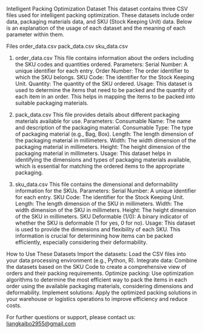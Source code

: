 Intelligent Packing Optimization Dataset
This dataset contains three CSV files used for intelligent packing optimization. These datasets include order data, packaging materials data, and SKU (Stock Keeping Unit) data. Below is an explanation of the usage of each dataset and the meaning of each parameter within them.

Files
order_data.csv
pack_data.csv
sku_data.csv

1. order_data.csv
This file contains information about the orders including the SKU codes and quantities ordered.
Parameters:
Serial Number: A unique identifier for each entry.
Order Number: The order identifier to which the SKU belongs.
SKU Code: The identifier for the Stock Keeping Unit.
Quantity: The quantity of the SKU ordered.
Usage:
This dataset is used to determine the items that need to be packed and the quantity of each item in an order. This helps in mapping the items to be packed into suitable packaging materials.

2. pack_data.csv
This file provides details about different packaging materials available for use.
Parameters:
Consumable Name: The name and description of the packaging material.
Consumable Type: The type of packaging material (e.g., Bag, Box).
Length: The length dimension of the packaging material in millimeters.
Width: The width dimension of the packaging material in millimeters.
Height: The height dimension of the packaging material in millimeters.
Usage:
This dataset helps in identifying the dimensions and types of packaging materials available, which is essential for matching the ordered items to the appropriate packaging.

3. sku_data.csv
This file contains the dimensional and deformability information for the SKUs.
Parameters:
Serial Number: A unique identifier for each entry.
SKU Code: The identifier for the Stock Keeping Unit.
Length: The length dimension of the SKU in millimeters.
Width: The width dimension of the SKU in millimeters.
Height: The height dimension of the SKU in millimeters.
SKU Deformable (1/0): A binary indicator of whether the SKU is deformable (1 for yes, 0 for no).
Usage:
This dataset is used to provide the dimensions and flexibility of each SKU. This information is crucial for determining how items can be packed efficiently, especially considering their deformability.

How to Use These Datasets
Import the datasets: Load the CSV files into your data processing environment (e.g., Python, R).
Integrate data: Combine the datasets based on the SKU Code to create a comprehensive view of orders and their packing requirements.
Optimize packing: Use optimization algorithms to determine the most efficient way to pack the items in each order using the available packaging materials, considering dimensions and deformability.
Implement solutions: Apply the optimized packing solutions in your warehouse or logistics operations to improve efficiency and reduce costs.

For further questions or support, please contact us: liangkaibo2955@gmail.com
